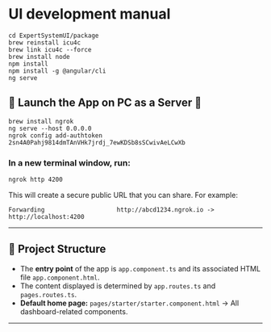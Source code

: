 # UI development manual


```
cd ExpertSystemUI/package
brew reinstall icu4c
brew link icu4c --force
brew install node
npm install
npm install -g @angular/cli
ng serve
```

## 🚀 Launch the App on PC as a Server 🚀

```
brew install ngrok
ng serve --host 0.0.0.0
ngrok config add-authtoken 2sn4A0Pahj9814dmTAnVHk7jrdj_7ewKDSb8sSCwivAeLCwXb
```

### In a new terminal window, run:

```sh
ngrok http 4200
```

This will create a secure public URL that you can share. For example:

```
Forwarding                    http://abcd1234.ngrok.io -> http://localhost:4200
```

---

## 📁 Project Structure

- The **entry point** of the app is `app.component.ts` and its associated HTML file `app.component.html`.
- The content displayed is determined by `app.routes.ts` and `pages.routes.ts`.
- **Default home page:** `pages/starter/starter.component.html` → All dashboard-related components.

---
